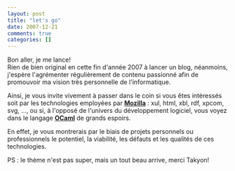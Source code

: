 ```yaml
---
layout: post
title: "let's go"
date: 2007-12-21
comments: true
categories: []
---
```

<p>Bon aller, je me lance!<br />
Rien de bien original en cette fin d'ann&#233;e 2007 &#224; lancer un blog, n&#233;anmoins,
j'esp&#232;re l'agr&#233;menter r&#233;guli&#232;rement de contenu passionn&#233; afin de promouvoir ma
vision tr&#232;s personnelle de l'informatique.</p>
<p>Ainsi, je vous invite vivement &#224; passer dans le coin si vous &#234;tes int&#233;ress&#233;s
soit par les technologies employ&#233;es par <strong><a href="/tag/Mozilla">Mozilla</a></strong>&#160;: xul, html, xbl, rdf, xpcom, svg, &#8230;,
ou si, &#224; l'oppos&#233; de l'univers du d&#233;veloppement logiciel, vous voyez dans le
langage <strong><a href="/tag/OCaml">OCaml</a></strong> de grands espoirs.</p>
<p>En effet, je vous montrerais par le biais de projets personnels ou
professionnels le potentiel, la viabilit&#233;, les d&#233;fauts et les qualit&#233;s de ces
technologies.</p>
<p>PS&#160;: le th&#232;me n'est pas super, mais un tout beau arrive, merci
Takyon!</p>